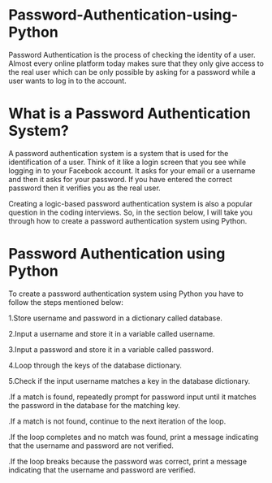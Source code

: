 # Password-Authentication-using-Python
Password Authentication is the process of checking the identity of a user. Almost every online platform today makes sure that they only give access to the real user which can be only possible by asking for a password while a user wants to log in to the account.

# What is a Password Authentication System?
A password authentication system is a system that is used for the identification of a user. Think of it like a login screen that you see while logging in to your Facebook account. It asks for your email or a username and then it asks for your password. If you have entered the correct password then it verifies you as the real user.

Creating a logic-based password authentication system is also a popular question in the coding interviews. So, in the section below, I will take you through how to create a password authentication system using Python.

# Password Authentication using Python
To create a password authentication system using Python you have to follow the steps mentioned below:

1.Store username and password in a dictionary called database.

2.Input a username and store it in a variable called username.

3.Input a password and store it in a variable called password.

4.Loop through the keys of the database dictionary.

5.Check if the input username matches a key in the database dictionary.

.If a match is found, repeatedly prompt for password input until it matches the password in the database for the matching key.

.If a match is not found, continue to the next iteration of the loop.

.If the loop completes and no match was found, print a message indicating that the username and password are not verified.

.If the loop breaks because the password was correct, print a message indicating that the username and password are verified.

